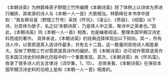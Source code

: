 《本朝诗英》为林鹅峰弟子野間三竹所编撰《本朝诗英》除了体例上以诗体为界进行编排，其收录的诗人与《本朝一人一首》大致相当。林鹅峰在本书序中提到：“我友柳谷叟（野間三竹号）采抚《怀风》、《凌云》、《秀丽》、《经国》以下诗，分其体为册子，名之曰‘本朝诗英’，乃是择人中之英，聚诗中之英者也。”因此，《本朝诗英》同《本朝一人一首》相类，也是编者阅读、整理本国早期汉诗史料而成的著作。
具体来说，《本朝诗英》的经典选择体现出以下倾向。其一，所有诗人中，以菅原道真入选诗作最多，共有五十二首。这一数量同其他诗人相差甚大，反映了野間三竹对菅原道真诗作的偏好。而《本朝诗英》亦可视作菅原道真作在本国汉诗史的经典化历程中的一个重要表现。其次，《本朝诗英》尚《怀风藻》，收录了很多诗人的五言律诗（词华集，1，15）。
总体来看，《本朝诗英》在保存本国早期汉诗史料的功用上是和《本朝一人一首》相类的。
